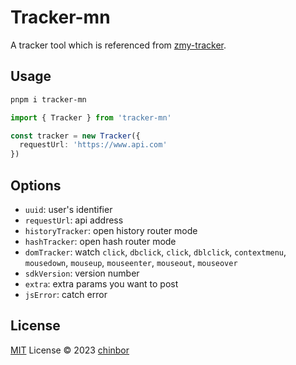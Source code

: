 # Tracker-mn

A tracker tool which is referenced from [zmy-tracker](https://blog.csdn.net/qq1195566313/article/details/125958100?ops_request_misc=%257B%2522request%255Fid%2522%253A%2522167994349616800184122264%2522%252C%2522scm%2522%253A%252220140713.130102334..%2522%257D&request_id=167994349616800184122264&biz_id=0&utm_medium=distribute.pc_search_result.none-task-blog-2~all~sobaiduend~default-1-125958100-null-null.142^v76^insert_down38,201^v4^add_ask,239^v2^insert_chatgpt&utm_term=%E5%B0%8F%E6%BB%A1%E5%9F%8B%E7%82%B9&spm=1018.2226.3001.4187).

## Usage

```sh
pnpm i tracker-mn
```

```ts
import { Tracker } from 'tracker-mn'

const tracker = new Tracker({
  requestUrl: 'https://www.api.com'
})
```

## Options

* `uuid`: user's identifier
* `requestUrl`: api address
* `historyTracker`: open history router mode
* `hashTracker`: open hash router mode
* `domTracker`: watch `click`, `dbclick`, `click`, `dblclick`, `contextmenu`, `mousedown`, `mouseup`, `mouseenter`, `mouseout`, `mouseover`
* `sdkVersion`: version number
* `extra`: extra params you want to post
* `jsError`: catch error
  
## License

[MIT](./LICENSE) License © 2023 [chinbor](https://github.com/chinbor)
